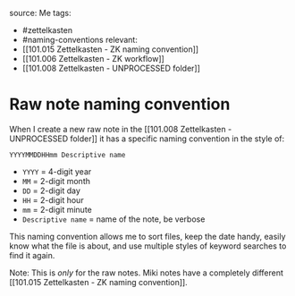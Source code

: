 source: Me
tags:
- #zettelkasten 
- #naming-conventions 
relevant:
- [[101.015 Zettelkasten - ZK naming convention]]
- [[101.006 Zettelkasten - ZK workflow]]
- [[101.008 Zettelkasten - UNPROCESSED folder]]

# Raw note naming convention

When I create a new raw note in the [[101.008 Zettelkasten - UNPROCESSED folder]] it has a specific naming convention in the style of:

```
YYYYMMDDHHmm Descriptive name
```
- `YYYY` = 4-digit year
- `MM` = 2-digit month
- `DD` = 2-digit day
- `HH` = 2-digit hour
- `mm` = 2-digit minute
- `Descriptive name` = name of the note, be verbose

This naming convention allows me to sort files, keep the date handy, easily know what the file is about, and use multiple styles of keyword searches to find it again.

Note: This is _only_ for the raw notes. Miki notes have a completely different [[101.015 Zettelkasten - ZK naming convention]].

